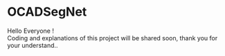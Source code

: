 # OCADSegNet

Hello Everyone !
<br>
Coding and explanations of this project will be shared soon, thank you for your understand..
